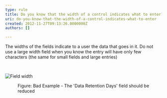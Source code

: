 ```yaml
---
type: rule
title: Do you know that the width of a control indicates what to enter?
uri: do-you-know-that-the-width-of-a-control-indicates-what-to-enter
created: 2012-11-27T09:13:26.0000000Z
authors: []

---
```




<span class='intro'> <p>The widths of the fields indicate to a user the data that goes in it. Do not use a large width field when you know the entry will have only few characters (the same for small fields and large entries)</p> </span>

​<dl class="badImage"><dt><img alt="Field width" src="http&#58;//www.ssw.com.au/ssw/Standards/Rules/Images/field-width.jpg" /></dt>
<dd>Figure&#58; Bad Example - The 'Data Retention Days' field should be reduced</dd></dl>



